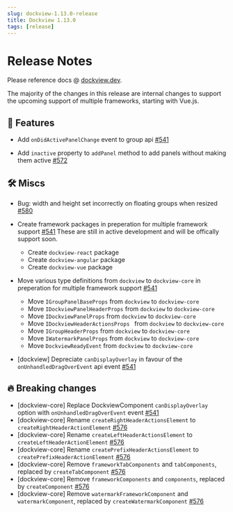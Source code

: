 ```yaml
---
slug: dockview-1.13.0-release
title: Dockview 1.13.0
tags: [release]
---
```


# Release Notes

Please reference docs @ [dockview.dev](https://dockview.dev).

The majority of the changes in this release are internal changes to support the upcoming support of multiple frameworks, starting with Vue.js.

## 🚀 Features

-   Add `onDidActivePanelChange` event to group api [#541](https://github.com/mathuo/dockview/pull/541)

-   Add `inactive` property to `addPanel` method to add panels without making them active [#572](https://github.com/mathuo/dockview/issues/572)

## 🛠 Miscs

-   Bug: width and height set incorrectly on floating groups when resized [#580](https://github.com/mathuo/dockview/issues/580)

-   Create framework packages in preperation for multiple framework support [#541](https://github.com/mathuo/dockview/pull/541)
    These are still in active development and will be offically support soon.

    -   Create `dockview-react` package
    -   Create `dockview-angular` package
    -   Create `dockview-vue` package

-   Move various type definitions from `dockview` to `dockview-core` in preperation for multiple framework support [#541](https://github.com/mathuo/dockview/pull/541)

    -   Move `IGroupPanelBaseProps` from `dockview` to `dockview-core`
    -   Move `IDockviewPanelHeaderProps` from `dockview` to `dockview-core`
    -   Move `IDockviewPanelProps` from `dockview` to `dockview-core`
    -   Move `IDockviewHeaderActionsProps ` from `dockview` to `dockview-core`
    -   Move `IGroupHeaderProps` from `dockview` to `dockview-core`
    -   Move `IWatermarkPanelProps` from `dockview` to `dockview-core`
    -   Move `DockviewReadyEvent` from `dockview` to `dockview-core`

-   [dockview] Depreciate `canDisplayOverlay` in favour of the `onUnhandledDragOverEvent` api event [#541](https://github.com/mathuo/dockview/pull/541)

## 🔥 Breaking changes

-   [dockview-core] Replace DockviewComponent `canDisplayOverlay` option with `onUnhandledDragOverEvent` event [#541](https://github.com/mathuo/dockview/pull/541)
-   [dockview-core] Rename `createRightHeaderActionsElement` to `createRightHeaderActionElement` [#576](https://github.com/mathuo/dockview/pull/576)
-   [dockview-core] Rename `createLeftHeaderActionsElement` to `createLeftHeaderActionElement` [#576](https://github.com/mathuo/dockview/pull/576)
-   [dockview-core] Rename `createPrefixHeaderActionsElement` to `createPrefixHeaderActionElement` [#576](https://github.com/mathuo/dockview/pull/576)
-   [dockview-core] Remove `frameworkTabComponents` and `tabComponents`, replaced by `createTabComponent` [#576](https://github.com/mathuo/dockview/pull/576)
-   [dockview-core] Remove `frameworkComponents` and `components`, replaced by `createComponent` [#576](https://github.com/mathuo/dockview/pull/576)
-   [dockview-core] Remove `watermarkFrameworkComponent` and `watermarkComponent`, replaced by `createWatermarkComponent` [#576](https://github.com/mathuo/dockview/pull/576)
